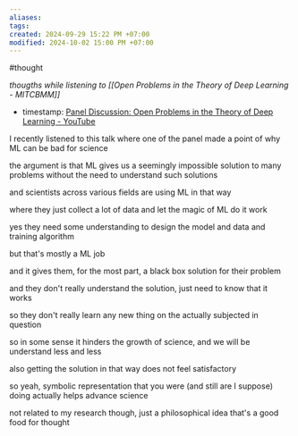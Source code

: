 ```yaml
---
aliases: 
tags: 
created: 2024-09-29 15:22 PM +07:00
modified: 2024-10-02 15:00 PM +07:00
---
```

#thought 


_thougths while listening to [[Open Problems in the Theory of Deep Learning - MITCBMM]]_
- timestamp: [Panel Discussion: Open Problems in the Theory of Deep Learning - YouTube](https://youtu.be/bpZuTCj6Jtk?t=2156)


I recently listened to this talk where one of the panel made a point of why ML can be bad for science

the argument is that ML gives us a seemingly impossible solution to many problems
without the need to understand such solutions

and scientists across various fields are using ML in that way

where they just collect a lot of data and let the magic of ML do it work

yes they need some understanding to design the model and data and training algorithm

but that's mostly a ML job

and it gives them, for the most part, a black box solution for their problem

and they don't really understand the solution, just need to know that it works

so they don't really learn any new thing on the actually subjected in question

so in some sense it hinders the growth of science, and we will be understand less and less

also getting the solution in that way does not feel satisfactory

so yeah, symbolic representation that you were (and still are I suppose) doing actually helps advance science

not related to my research though, just a philosophical idea that's a good food for thought